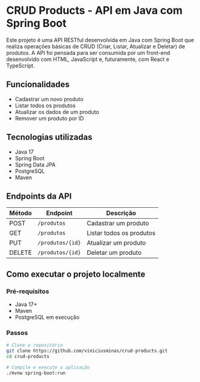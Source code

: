 # CRUD Products - API em Java com Spring Boot

Este projeto é uma API RESTful desenvolvida em Java com Spring Boot que realiza operações básicas de CRUD (Criar, Listar, Atualizar e Deletar) de produtos. A API foi pensada para ser consumida por um front-end desenvolvido com HTML, JavaScript e, futuramente, com React e TypeScript.

## Funcionalidades

- Cadastrar um novo produto
- Listar todos os produtos
- Atualizar os dados de um produto
- Remover um produto por ID

## Tecnologias utilizadas

- Java 17
- Spring Boot
- Spring Data JPA
- PostgreSQL
- Maven

## Endpoints da API

| Método | Endpoint         | Descrição                |
|--------|------------------|--------------------------|
| POST   | `/produtos`      | Cadastrar um produto     |
| GET    | `/produtos`      | Listar todos os produtos |
| PUT    | `/produtos/{id}` | Atualizar um produto     |
| DELETE | `/produtos/{id}` | Deletar um produto       |

## Como executar o projeto localmente

### Pré-requisitos

- Java 17+
- Maven
- PostgreSQL em execução

### Passos

```bash
# Clone o repositório
git clone https://github.com/viniciusminas/crud-products.git
cd crud-products

# Compile e execute a aplicação
./mvnw spring-boot:run
